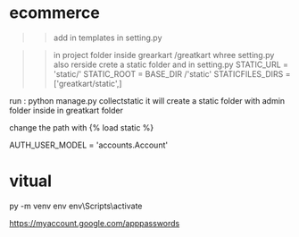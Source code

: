 # ecommerce


>>add in templates in setting.py



>>in project folder inside grearkart /greatkart whree setting.py also rerside
 crete a static folder and in setting.py
STATIC_URL = 'static/'
STATIC_ROOT = BASE_DIR /'static'
STATICFILES_DIRS = ['greatkart/static',]


run : python manage.py collectstatic it will create a static folder with admin folder inside in greatkart folder

change the path with {% load static %}

AUTH_USER_MODEL = 'accounts.Account'

# vitual

py -m venv env
env\Scripts\activate

https://myaccount.google.com/apppasswords
